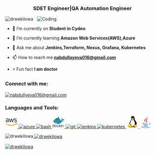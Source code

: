 <h3 align="center">SDET Engineer|QA Automation Engineer</h3>
<img align="right" alt="Coding" width="400" src="https://media.tenor.com/PP9v7VIs6R4AAAAd/scaler-create-impact.gif">

<p align="left"> <img src="https://komarev.com/ghpvc/?username=drwekilowa&label=Profile%20views&color=0e75b6&style=flat" alt="drwekilowa" /> </p>

- 🔭 I’m currently on **Student in Cydeo**

- 🌱 I’m currently learning **Amazon Web Services(AWS),Azure**

- 💬 Ask me about **Jenkins,Terraform, Nexus, Grafana, Kubernetes**

- 📫 How to reach me **nabdullayeva016@gmail.com**

- ⚡ Fun fact **I am doctor**

<h3 align="left">Connect with me:</h3>
<p align="left">
<a href="https://linkedin.com/in/nabdullyeva016@gmail.com" target="blank"><img align="center" src="https://raw.githubusercontent.com/rahuldkjain/github-profile-readme-generator/master/src/images/icons/Social/linked-in-alt.svg" alt="nabdullyeva016@gmail.com" height="30" width="40" /></a>
</p>

<h3 align="left">Languages and Tools:</h3>
<p align="left"> <a href="https://aws.amazon.com" target="_blank" rel="noreferrer"> <img src="https://raw.githubusercontent.com/devicons/devicon/master/icons/amazonwebservices/amazonwebservices-original-wordmark.svg" alt="aws" width="40" height="40"/> </a> <a href="https://azure.microsoft.com/en-in/" target="_blank" rel="noreferrer"> <img src="https://www.vectorlogo.zone/logos/microsoft_azure/microsoft_azure-icon.svg" alt="azure" width="40" height="40"/> </a> <a href="https://www.gnu.org/software/bash/" target="_blank" rel="noreferrer"> <img src="https://www.vectorlogo.zone/logos/gnu_bash/gnu_bash-icon.svg" alt="bash" width="40" height="40"/> </a> <a href="https://www.docker.com/" target="_blank" rel="noreferrer"> <img src="https://raw.githubusercontent.com/devicons/devicon/master/icons/docker/docker-original-wordmark.svg" alt="docker" width="40" height="40"/> </a> <a href="https://git-scm.com/" target="_blank" rel="noreferrer"> <img src="https://www.vectorlogo.zone/logos/git-scm/git-scm-icon.svg" alt="git" width="40" height="40"/> </a> <a href="https://www.jenkins.io" target="_blank" rel="noreferrer"> <img src="https://www.vectorlogo.zone/logos/jenkins/jenkins-icon.svg" alt="jenkins" width="40" height="40"/> </a> <a href="https://kubernetes.io" target="_blank" rel="noreferrer"> <img src="https://www.vectorlogo.zone/logos/kubernetes/kubernetes-icon.svg" alt="kubernetes" width="40" height="40"/> </a> <a href="https://www.linux.org/" target="_blank" rel="noreferrer"> <img src="https://raw.githubusercontent.com/devicons/devicon/master/icons/linux/linux-original.svg" alt="linux" width="40" height="40"/> </a> <a href="https://www.java.org" target="_blank" rel="noreferrer"> <img src="https://raw.githubusercontent.com/devicons/devicon/master/icons/java/java-original.svg" alt="java"  width="40" height="40"/> 

<p><img align="left" src="https://github-readme-stats.vercel.app/api/top-langs?username=drwekilowa&show_icons=true&locale=en&layout=compact" alt="drwekilowa" /></p>

<p>&nbsp;<img align="center" src="https://github-readme-stats.vercel.app/api?username=drwekilowa&show_icons=true&locale=en" alt="drwekilowa" /></p>

<p><img align="center" src="https://github-readme-streak-stats.herokuapp.com/?user=drwekilowa&" alt="drwekilowa" /></p>
